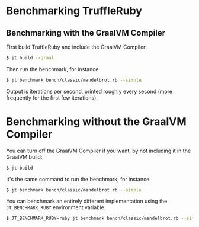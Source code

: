 # Benchmarking TruffleRuby

## Benchmarking with the GraalVM Compiler

First build TruffleRuby and include the GraalVM Compiler:

```bash
$ jt build --graal
```

Then run the benchmark, for instance:

```bash
$ jt benchmark bench/classic/mandelbrot.rb --simple
```

Output is iterations per second, printed roughly every second (more frequently
for the first few iterations).

# Benchmarking without the GraalVM Compiler

You can turn off the GraalVM Compiler if you want, by not including it in the GraalVM build:

```bash
$ jt build
```

It's the same command to run the benchmark, for instance:

```bash
$ jt benchmark bench/classic/mandelbrot.rb --simple
```

You can benchmark an entirely different implementation using the
`JT_BENCHMARK_RUBY` environment variable.

```bash
$ JT_BENCHMARK_RUBY=ruby jt benchmark bench/classic/mandelbrot.rb --simple
```
